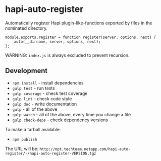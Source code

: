 # hapi-auto-register

Automatically register Hapi plugin-like-functions exported by files in the
nominated directory.

    module.exports.register = function register(server, options, next) {
        auto(__dirname, server, options, next);
    };

WARNING: `index.js` is always excluded to prevent recursion.

## Development

* `npm install` - install dependencies
* `gulp test` - run tests
* `gulp coverage` - check test coverage
* `gulp lint` - check code style
* `gulp doc` - write documentation
* `gulp` - all of the above
* `gulp watch` - all of the above, every time you change a file
* `gulp check-deps` - check dependency versions

To make a tarball available:

* `npm publish`

The URL will be: `http://npt.techteam.netapp.com/hapi-auto-register/-/hapi-auto-register-VERSION.tgz`
